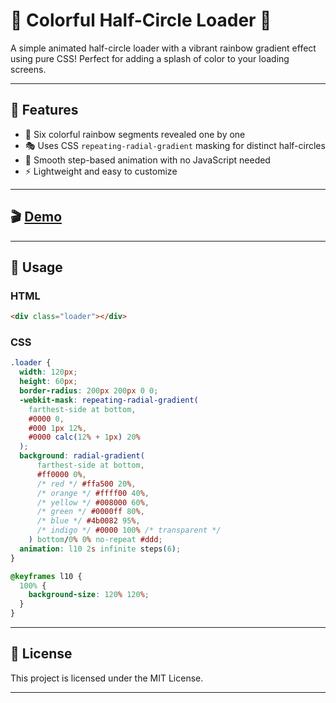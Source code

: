 # 🌈 Colorful Half-Circle Loader 🎨

A simple animated half-circle loader with a vibrant rainbow gradient effect using pure CSS! Perfect for adding a splash of color to your loading screens.

---

## 🚀 Features

- 🌟 Six colorful rainbow segments revealed one by one
- 🎭 Uses CSS `repeating-radial-gradient` masking for distinct half-circles
- 🔄 Smooth step-based animation with no JavaScript needed
- ⚡ Lightweight and easy to customize

---

## 🎬 [Demo](https://linschmitz.github.io/RainbowLoader/)

---

## 🎯 Usage

### HTML

```html
<div class="loader"></div>
```

### CSS

```css
.loader {
  width: 120px;
  height: 60px;
  border-radius: 200px 200px 0 0;
  -webkit-mask: repeating-radial-gradient(
    farthest-side at bottom,
    #0000 0,
    #000 1px 12%,
    #0000 calc(12% + 1px) 20%
  );
  background: radial-gradient(
      farthest-side at bottom,
      #ff0000 0%,
      /* red */ #ffa500 20%,
      /* orange */ #ffff00 40%,
      /* yellow */ #008000 60%,
      /* green */ #0000ff 80%,
      /* blue */ #4b0082 95%,
      /* indigo */ #0000 100% /* transparent */
    ) bottom/0% 0% no-repeat #ddd;
  animation: l10 2s infinite steps(6);
}

@keyframes l10 {
  100% {
    background-size: 120% 120%;
  }
}
```

---

## 📄 License

This project is licensed under the MIT License.

---

